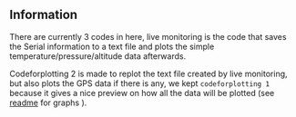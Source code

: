 ## Information

There are currently 3 codes in here, live monitoring is the code that saves the Serial information to a text file and plots the simple temperature/pressure/altitude data afterwards.

Codeforplotting 2 is made to replot the text file created by live monitoring, but also plots the GPS data if there is any, we kept `codeforplotting 1` because it gives a nice preview on how all the data will be plotted (see [readme](https://github.com/HugoBruins/cancatchers/tree/master/python/Plot%20everything#graphs) for graphs ). 
